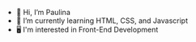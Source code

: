 - 👋 Hi, I’m Paulina
- 🌱 I’m currently learning HTML, CSS, and Javascript
- 🖥️ I'm interested in Front-End Development


<!---
paulinamachaj/paulinamachaj is a ✨ special ✨ repository because its `README.md` (this file) appears on your GitHub profile.
You can click the Preview link to take a look at your changes.
--->
